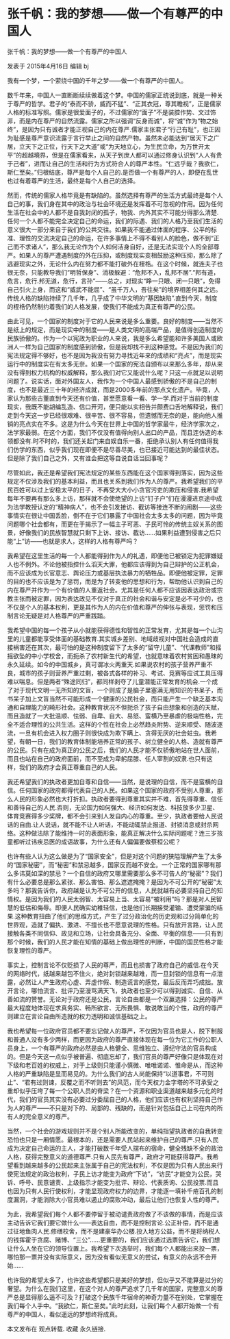 # 张千帆：我的梦想——做一个有尊严的中国人

张千帆：我的梦想——做一个有尊严的中国人

发表于 2015年4月16日 编辑 bj

我有一个梦，一个萦绕中国的千年之梦——做一个有尊严的中国人。

数千年来，中国人一直断断续续做着这个梦。中国的儒家正统说到底，就是一种关于尊严的哲学。君子的“泰而不骄，威而不猛”、“正其衣冠，尊其瞻视”，正是儒家人格的标准写照。儒家是很爱面子的，不过儒家的“面子”不是装腔作势、文过饰非，而是内在尊严的自然流露。儒家之所以强调“反身而诚”，将“诚”作为“物之始终”，是因为只有诚者才能正视自己的内在尊严.儒家主张君子“行己有耻”，也正因为耻感是尊严意识流露于言行举止之间的自然产物。虽然未必能达到“居天下之广居，立天下之正位，行天下之大道”或“为天地立心，为生民立命，为万世开太平”的超越境界，但是在儒家看来，从天子到庶人都可以通过修身认识到“人人有贵于己者”，进而让自己的生活和行为方式符合人的尊严本性。“仁远乎哉？我欲仁，斯仁至矣。”归根结底，尊严是每个人自己的.是否做一个有尊严的人，即便在乱世也过有着尊严的生活，最终是每个人自己的选择。

然而，传统的儒家人格毕竟是有缺陷的。虽然选择有尊严的生活方式最终是每个人自己的事，我们身在其中的政治与社会环境还是发挥着不可忽视的作用。因为任何生活在社会中的人都不是自我封闭的孤子，物我、内外其实不可能分得那么清楚.任何一个人都不能完全决定自己的命运，我们的际遇、我们的人格乃至我们生活的意义很大一部分来自于我们的公共交往。如果我不能通过体面的程序、公平的标准、理性的交流决定自己的命运，在许多事情上不得不看别人的脸色，做不到“正己而不求诸人”，那么我无论作为个人如何洁身自好，还是无法实现个人的全部尊严。如果人的尊严遭遇制度的外在压抑，或制度现实变相鼓励这种压抑，那么除了逃避现实之外，无论什么内在努力都不能打破外在桎梏。在这个时候，就连夫子也很无奈，只能教导我们“明哲保身”、消极躲避：“危邦不入，乱邦不居”.“邦有道，危言，危行.邦无道，危行，言孙”——总之，对现实“睁一只眼、闭一只眼”，免得自己引火上身，而这和“威武不能屈”、“虽千万人，吾往矣”的境界相差何其之远。传统人格的缺陷持续了几千年，几乎成了中华文明的“基因缺陷”.直到今天，制度的桎梏仍然制约着我们的人格发展，使我们不能成为真正有尊严的公民。

由此可见，一个国家的制度对于它的人民来说是多么重要。良好的制度——当然不是纸上的规定，而是现实中的制度——是人类文明的高端产品，是值得创造制度的民族骄傲的。作为一个以宪政为职业的人来说，我是多么希望能和许多美国人或欧洲人一样为自己国家的制度感到骄傲，但是我却找不到这种感觉。不是因为我们的宪法规定得不够好，也不是因为我没有努力寻找近年来的成绩和“亮点”，而是现实运行中的制度实在有太多无奈。如果一个国家的宪法自颁布以来那么多年，却从来没有得到权力机构的权威解释，那么我们对它又能说什么呢？只这一点就足以说明问题了。说实话，面对外国友人，我作为一个中国人最感到骄傲的不是自己的制度，也不是最近三十年的经济成就，而是2000多年前的那点文化遗产。毕竟，人家认为那些古董直到今天还有价值，甚至愿意看一看、学一学.而对于当前的制度现实，我既不能胡编乱造、信口开河，便只能以实相告并颇费口舌地解释说，我们走到今天这一步已经很艰难、很辛苦、很不容易，但遗憾而无奈的是，能向他人推销的亮点实在不多。这是为什么今天在世界上中国的哲学家最牛，经济学家次之，法学家最弱。在这个方面，我们不仅没有值得向别人出口的产品，而且连仿造的本领都没有.时不时的，我们还关起门来自娱自乐一番，拒绝承认别人有任何值得我们仿学的东西，似乎我们现在即便不是尽善尽美，也已接近可能达到的最佳状态。但是除了我们自己之外，又有谁会把这等自说自话当回事呢？

尽管如此，我还是希望我们宪法规定的某些东西能在这个国家得到落实，因为这些规定不仅涉及我们的基本利益，而且也关系到我们作为人的尊严。我希望我们的平民百姓可以过上安稳太平的日子，不再受大大小小贪官污吏的欺压和侵害.我希望每年不要再有那么多上访，那样就不会使绝望的上访“钉子户”们在漫漫进京途中成为法学教授认定的“精神病人”，也不会引发接访、截访等接连不断的闹剧——这些事情实在很让中国丢脸，倒不在于它们暴露了中国社会太多太多的问题，因为毕竟问题哪个社会都有，而更在于揭示了一幅主子可恶、子民可怜的传统主奴关系的图景，好像我们的民族智慧就只剩下上访、接访、截访……如果利益遭到侵害之后只能“上”访——也就是求人，这样的人格有尊严吗？

我希望在这里生活的每一个人都能得到作为人的礼遇，即便他已被锁定为犯罪嫌疑人也不例外。不论他被指控什么滔天大罪，他都应该得到为自己辩护的公正机会，而不应该成为长官意志、舆论压力或基层执法暴力的牺牲品。即便他被定罪，定罪的目的也不应该是为了惩罚，而是为了转变他的思想和行为，帮助他认识到自己的内在尊严并作为一个有价值的人重返社会。尤其是任何人都不应该因表达政治或宗教主张而被定罪，因为表达政见不仅对于真正的社会和谐与安定是必不可少的，也不仅是个人的基本权利，更是其作为人的内在价值和尊严的伸张与表现，惩罚和压制言论无疑是对人格尊严的严重践踏。

我希望中国的每一个孩子从小就能获得德性和智性的正常发育，尤其是每一个山沟里的儿童都能享受体面的基础教育.其实城乡差别、地域歧视对中国社会造成的直接祸害还在其次，最可怕的是这种制度留下了太多的“留守儿童”、“代课教师”和摇摇欲坠的中小学校舍，而扼杀了农村新生代的希望，也就意味着农村贫困和愚昧的永久延续。如今的中国城乡，真可谓冰火两重天.如果说农村的孩子营养严重不良，城市的孩子则营养严重过剩，被各式各样的补习、考试、竞赛等应试工具压得难以喘息。但是两者“殊途同归”，都同样剥夺了儿童潜能正常发育的机会.一个成了对于现代文明一无所知的文盲，一个则成了是脑子里塞满无用知识的书呆子，而书呆子加上文盲当然不可能形成一个健康的公民社会，而只能产生一个缺乏基本沟通和自理能力的畸形社会。这种教育状况不但扼杀了孩子自由想象和创造的天赋，而且造就了一大批温顺、怯弱、自卑、自大、易怒、蛮横乃至暴虐的极端性格，完全不适合理性的公共生活。这样的个性在社会上必然趋炎附势、逆来顺受、随波逐流，一旦有机会进入权力圈子则很快成为欺下瞒上、贪得无厌的社会蛀虫。我希望，有朝一日，我们的教育体制能培养正常的孩子、树立健全的人格、造就有尊严的公民。只有在成为真正的公民之后，我们的人民才能不仅骄傲地站在世人面前，而且也站在自己的政府面前，而不至成为卑躬屈膝、任人宰割的奴隶.也只有这样，我们的政府才会真正尊重自己的人民。

我还希望我们的执政者更加自尊和自信——当然，是说理的自信，而不是蛮横的自信。任何国家的政府都得代表自己的人民。如果这个国家的政府不受别人尊重，那么人民的形象必然也大打折扣。执政者要得到尊重其实并不难，首先得尊重、信任和善待自己的人民.否则，无论国力如何强大、经济如何发达、科技放多少卫星、体育竞赛得多少奖牌，都不会引来别人发自内心的尊重。至少，执政者要给人民说话的自由.让人说话，就不能不让人听话，不能动辄禁止报道、封锁消息或封杀网络。这种做法除了能维持一时的表面形象，能真正解决什么实际问题呢？连三岁孩童都听过讳疾忌医的成语故事，为什么还有人偏偏要做蔡桓公呢？

也许有些人认为这么做是为了“国家安全”，但是对这个问题的狭隘理解产生了太多的“国家秘密”，而“秘密”和禁忌越多，国家反而越不安全。一个正常的国家哪有那么多讳莫如深的禁忌？一个自信的政府又哪里需要那么多不可告人的“秘密”？我们有什么必要总是那么紧张、那么害怕、那么遮遮掩掩？是因为不可公开的“秘密”太多吗？那我告诉你，政府越是认为不可公开的信息，人民就越有必要坚持自己的知情权。是因为我们的人民太弱智、太容易上当、太容易“被利用”吗？那是对人民智慧的低估和侮辱。即便人民确实幼稚轻信，也是他们长期接受灌输、遭受蒙骗的结果.这种教育扭曲了他们的思维方式，产生了过分政治化的历史观和过分简单化的世界观，造就了偏执、激进、不擅长也不愿意说理的性格。只有放开言路，让人民接触各类不同信仰、政见和立场，让社会具备充分、全面、平衡的信息——只有到那个时候，我们的人民才能在知情的基础上做出理性的判断，中国的国民性格才能恢复理性的尊严。

事实上，控制言论不仅贬损了人民的尊严，而且也损害了政府自己的威信.在今天的网络时代，纸越来越包不住火，绝对封锁越来越难，而一旦封锁的信息有一点泄露，必然让人产生政府心虚、弄虚作假、制造谎言的感觉，最后反而弄巧成拙。放开言论，哪怕流言、批评乃至漫骂满天飞，执政者也至少可以得到诚实、自信、从善如流的赞誉。无论对于政府还是公民，言论自由都是一个双赢选择：公民的尊严最大程度地体现在求真务实、畅所欲言、无所畏惧、敢说敢当的个性，政府的尊严则建立在言论自由所造就的权力透明和诚信基础之上。

我也希望每一位政府官员都不要忘记做人的尊严，不仅因为官员也是人，脱下制服和普通人没有多少两样，而更因为政府的尊严直接体现在每一位为它工作的公职人员身上，一个有尊严的政府必然是由人格健全、思维独立、遵纪守法的官员构成的。但是今天这一点似乎被普遍、彻底忘却了，我们官员的尊严好像只是体现在对下级和老百姓的权威上，对于上级则只能谨小慎微、唯唯诺诺、惟命是从，而这种人格的严重缺陷是显而易见的。为什么我们的古人尚能保持“以道事君，不可则止”、“君有过则谏，反覆之而不听则去”的风范，而今天权力金字塔的不可承受之重却似乎压垮了每一个公职人员的脊梁？在一个资源和职业渠道越来越多元化的时代，我们的官员其实没有必要过分委屈自己的人格，他们应该也有权利坚持自己作为人的尊严——不只是对下的、局部的、残缺的，而是针对包括自己上司在内的所有人的完全意义的尊严。

当然，一个社会的游戏规则并不是个别人所能改变的，单纯指望执政者的自我转变恐怕也只是一厢情愿。最根本的，还是需要人民站起来维护自己的尊严.只有人民成为决定自己命运的主人，才能打破数千年受人摆布的宿命，健全残缺不全的政治人格，获得完整意义的道德尊严.只有人民先有尊严，政府才可能获得尊严。我希望看到越来越多的公民起来主张属于自己的宪法权利，不仅是因为只有人民出来行使宪法规定的政治权利，子民上访才能变为政府“下访”，“访民”才能变为公民，哭诉、呼号、民意谴责、上级指示才能变为批评、辩论、代表质询、公民投票.而且也因为只有人民行使权利，才能显现政府权力的边界，才能逐一填补千疮百孔的制度漏洞，才能消除大小官员难以遏止的腐败冲动，最后让他们也恢复人性的尊严。

为此，我希望我们每个人都不要停留于被动谴责政府做了不该做的事情，而是应该主动告诉它我们要它做什么——表达自由，而不是控制言论.公正补偿，而不是通过征地鱼肉人民.修缮校舍，而不是建豪华办公楼.投入地方公益，而不是将纳税人的钱挥霍于贪腐、赌博、“三公”……更重要的，我们应该通过选票告诉它，我们想让什么人坐在它的领导位置上。我希望下次选举时，我们每个人都能出来投一票，哪怕那一票并没有实际意义，因为没有看似无意义的尝试，有意义的永远不会开始……

也许我的希望太多了，也许这些希望都只是美好的梦想，但似乎又不能算是过分的奢望。为什么在我们这里，在这个对人的尊严追求了几千年的国家，完整意义的尊严总是显得那么遥不可及？打破这个民族千年宿命的神奇力量不在别处，它掌握在我们每个人手中。“我欲仁，斯仁至矣。”此时此刻，让我们每个人都开始做一个有尊严的中国人，看似遥远的梦想终将成真。

本文发布在 观点转载. 收藏 永久链接.